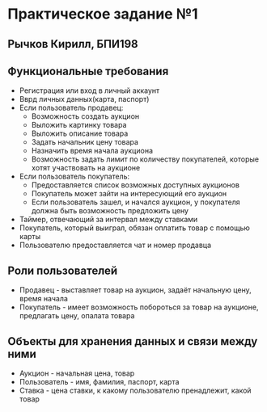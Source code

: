 # Практическое задание №1

## Рычков Кирилл, БПИ198

## Функциональные требования 

* Регистрация или вход в личный аккаунт
* Вврд личных данных(карта, паспорт)
* Если пользователь продавец:
  * Возможность создать аукцион
  * Выложить картинку товара 
  * Выложить описание товара
  * Задать начальник цену товара
  * Назначить время начала аукциона
  * Возможность задать лимит по количеству покупателей, которые хотят участвовать на аукционе
* Если пользователь покупатель:
  * Предоставляется список возможных доступных аукционов
  * Покупатель может зайти на интересующий его аукцион 
  * Если пользователь зашел, и начался аукцион, у покупателя должна быть возможность предложить цену
* Таймер, отвечающий за интервал между ставками
* Покупатель, который выиграл, обязан оплатить товар с помощью карты
* Пользователю предоставляется чат и номер продавца

## Роли пользователей
- Продавец -  выставляет товар на аукцион, задаёт начальную цену, время начала
- Покупатель - имеет возможность побороться за товар на аукционе, предлагать цену, опалата товара

## Объекты для хранения данных и связи между ними
- Аукцион - начальная цена, товар
- Пользователь - имя, фамилия, паспорт, карта
- Ставка - цена ставки, к какому пользователю пренадлежит, какой товар


